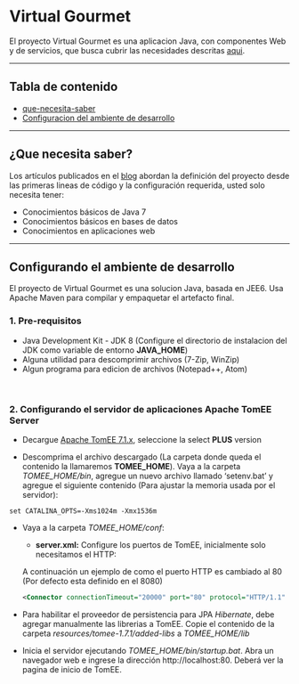 # Virtual Gourmet

El proyecto Virtual Gourmet es una aplicacion Java, con componentes Web y de servicios, que busca cubrir las necesidades descritas [aqui](https://apuntandoanulo.com/2016/04/25/planteando-el-primer-problema/).

***

## Tabla de contenido

* [que-necesita-saber](#que-necesita-saber)
* [Configuracion del ambiente de desarrollo](#configurando-el-ambiente-de-desarrollo)

***

## ¿Que necesita saber?

Los artículos publicados en el [blog](https://apuntandoanulo.com) abordan la definición del proyecto desde las primeras lineas de código y la configuración requerida, usted solo necesita tener:

* Conocimientos básicos de Java 7
* Conocimientos básicos en bases de datos
* Conocimientos en aplicaciones web

***

## Configurando el ambiente de desarrollo

El proyecto de Virtual Gourmet es una solucion Java, basada en JEE6. Usa Apache Maven para compilar y empaquetar el artefacto final.

### 1. Pre-requisitos
* Java Development Kit - JDK 8 (Configure el directorio de instalacion del JDK como variable de entorno **JAVA_HOME**)
* Alguna utilidad para descomprimir archivos (7-Zip, WinZip)
* Algun programa para edicion de archivos (Notepad++, Atom)

<br/>

### 2. Configurando el servidor de aplicaciones Apache TomEE Server

* Decargue [Apache TomEE 7.1.x](http://tomee.apache.org/download-ng.html), seleccione la  select **PLUS** version

* Descomprima el archivo descargado (La carpeta donde queda el contenido la llamaremos **TOMEE_HOME**). Vaya a la carpeta _TOMEE_HOME/bin_, agregue un nuevo archivo llamado ‘setenv.bat’ y agregue el siguiente contenido (Para ajustar la memoria usada por el servidor):

```
set CATALINA_OPTS=-Xms1024m -Xmx1536m
```

* Vaya a la carpeta _TOMEE_HOME/conf_:
  - **server.xml:** Configure los puertos de TomEE, inicialmente solo necesitamos el HTTP:
  
  A continuación un ejemplo de como el puerto HTTP es cambiado al 80 (Por defecto esta definido en el 8080)
    
  ```xml
  <Connector connectionTimeout="20000" port="80" protocol="HTTP/1.1" redirectPort="8443" server="Apache TomEE" xpoweredBy="false"/>
  ```
 
* Para habilitar el proveedor de persistencia para JPA _Hibernate_, debe agregar manualmente las librerias a TomEE. Copie el contenido de la carpeta _resources/tomee-1.7.1/added-libs_ a _TOMEE_HOME/lib_

* Inicia el servidor ejecutando _TOMEE_HOME/bin/startup.bat_. Abra un navegador web e ingrese la dirección http://localhost:80. Deberá ver la pagina de inicio de TomEE.

<br/>
